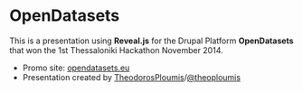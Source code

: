 # OpenDatasets
This is a presentation using **Reveal.js** for the Drupal Platform **OpenDatasets** that won the 1st Thessaloniki Hackathon November 2014.

- Promo site: [opendatasets.eu](http://www.opendatasets.eu)
- Presentation created by [TheodorosPloumis](http://theodorosploumis.com/en)/[@theoploumis](http://twitter.com/theoploumis)
